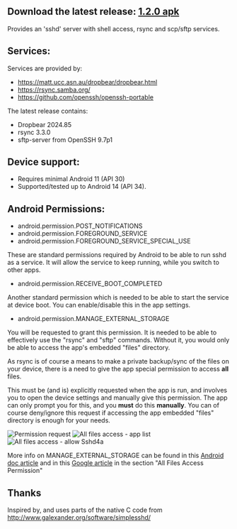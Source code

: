 ## Download the latest release: [1.2.0 apk](https://github.com/tfonteyn/Sshd4a/releases/download/v1.2.0/Sshd4a-1.2.0.apk)

Provides an 'sshd' server with shell access, rsync and scp/sftp services.

## Services:

Services are provided by:
- https://matt.ucc.asn.au/dropbear/dropbear.html
- https://rsync.samba.org/
- https://github.com/openssh/openssh-portable

The latest release contains:
- Dropbear 2024.85
- rsync 3.3.0
- sftp-server from OpenSSH 9.7p1

## Device support:

- Requires minimal Android 11 (API 30)
- Supported/tested up to Android 14 (API 34).

## Android Permissions:

- android.permission.POST_NOTIFICATIONS
- android.permission.FOREGROUND_SERVICE
- android.permission.FOREGROUND_SERVICE_SPECIAL_USE

These are standard permissions required by Android to be able to run sshd as a service.
It will allow the service to keep running, while you switch to other apps.

- android.permission.RECEIVE_BOOT_COMPLETED

Another standard permission which is needed to be able to start the service at device boot.
You can enable/disable this in the app settings.

- android.permission.MANAGE_EXTERNAL_STORAGE

You will be requested to grant this permission.
It is needed to be able to effectively use the "rsync" and "sftp" commands.
Without it, you would only be able to access the app's embedded "files" directory.

As rsync is of course a means to make a private backup/sync of the files on your device,
there is a need to give the app special permission to access **all** files.

This must be (and is) explicitly requested when the app is run, and involves you to open
the device settings and manually give this permission. The app can only prompt you for this,
and you **must** do this **manually**. You can of course deny/ignore this request
if accessing the app embedded "files" directory is enough for your needs.

![Permission request](metadata/en-US/images/phoneScreenshots/01.png "Permission request")
![All files access - app list](metadata/en-US/images/phoneScreenshots/02.png "All files access - app list")
![All files access - allow Sshd4a](metadata/en-US/images/phoneScreenshots/03.png "All files access - allow for Sshd4a")

More info on MANAGE_EXTERNAL_STORAGE can be found in this
[Android doc article](https://developer.android.com/training/data-storage#permissions)
and in this
[Google article](https://support.google.com/googleplay/android-developer/answer/9888170?hl=en) 
in the section "All Files Access Permission"

## Thanks

Inspired by, and uses parts of the native C code from
http://www.galexander.org/software/simplesshd/